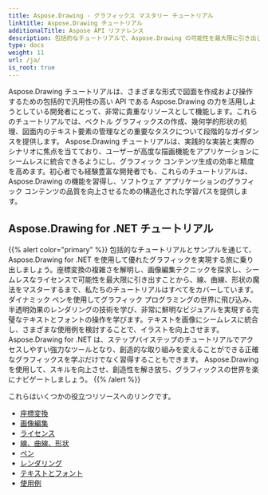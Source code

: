 ```yaml
---
title: Aspose.Drawing - グラフィックス マスタリー チュートリアル
linktitle: Aspose.Drawing チュートリアル
additionalTitle: Aspose API リファレンス
description: 包括的なチュートリアルで、Aspose.Drawing の可能性を最大限に引き出します。ソフトウェアのビジュアルと効率を向上させるために、複数の言語にわたるグラフィックス操作をマスターします。
type: docs
weight: 11
url: /ja/
is_root: true
---
```


Aspose.Drawing チュートリアルは、さまざまな形式で図面を作成および操作するための包括的で汎用性の高い API である Aspose.Drawing の力を活用しようとしている開発者にとって、非常に貴重なリソースとして機能します。これらのチュートリアルでは、ベクトル グラフィックスの作成、幾何学的形状の処理、図面内のテキスト要素の管理などの重要なタスクについて段階的なガイダンスを提供します。 Aspose.Drawing チュートリアルは、実践的な実装と実際のシナリオに焦点を当てており、ユーザーが高度な描画機能をアプリケーションにシームレスに統合できるようにし、グラフィック コンテンツ生成の効率と精度を高めます。初心者でも経験豊富な開発者でも、これらのチュートリアルは、Aspose.Drawing の機能を習得し、ソフトウェア アプリケーションのグラフィック コンテンツの品質を向上させるための構造化された学習パスを提供します。

## Aspose.Drawing for .NET チュートリアル
{{% alert color="primary" %}}
包括的なチュートリアルとサンプルを通じて、Aspose.Drawing for .NET を使用して優れたグラフィックを実現する旅に乗り出しましょう。座標変換の複雑さを解明し、画像編集テクニックを探求し、シームレスなライセンスで可能性を最大限に引き出すことから、線、曲線、形状の魔法をマスターするまで、私たちのチュートリアルはすべてをカバーしています。ダイナミック ペンを使用してグラフィック プログラミングの世界に飛び込み、半透明効果のレンダリングの技術を学び、非常に鮮明なビジュアルを実現する完璧なテキストとフォントの操作を学びます。テキストを画像にシームレスに統合し、さまざまな使用例を検討することで、イラストを向上させます。 Aspose.Drawing for .NET は、ステップバイステップのチュートリアルでアクセスしやすい強力なツールとなり、創造的な取り組みを変えることができる正確なグラフィックスを学ぶだけでなく習得することもできます。 Aspose.Drawing を使用して、スキルを向上させ、創造性を解き放ち、グラフィックスの世界を楽にナビゲートしましょう。
{{% /alert %}}

これらはいくつかの役立つリソースへのリンクです。
 
- [座標変換](./net/coordinate-transformations/)
- [画像編集](./net/image-editing/)
- [ライセンス](./net/licensing/)
- [線、曲線、形状](./net/lines-curves-and-shapes/)
- [ペン](./net/pens/)
- [レンダリング](./net/rendering/)
- [テキストとフォント](./net/text-and-fonts/)
- [使用例](./net/use-cases/)